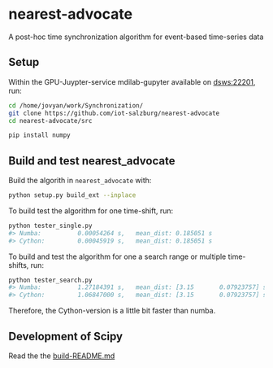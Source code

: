 # nearest-advocate
A post-hoc time synchronization algorithm for event-based time-series data


## Setup

Within the GPU-Juypter-service mdilab-gupyter available on [dsws:22201](http://dsws:22201/), run:

```bash
cd /home/jovyan/work/Synchronization/
git clone https://github.com/iot-salzburg/nearest-advocate
cd nearest-advocate/src

pip install numpy
```


## Build and test nearest_advocate

Build the algorith in `nearest_advocate` with:
```bash
python setup.py build_ext --inplace
```

To build test the algorithm for one time-shift, run:

```bash
python tester_single.py 
#> Numba:          0.00054264 s,   mean_dist: 0.185051 s
#> Cython:         0.00045919 s,   mean_dist: 0.185051 s
```

To build and test the algorithm for one a search range or multiple time-shifts, run:

```bash
python tester_search.py 
#> Numba:          1.27184391 s,   mean_dist: [3.15       0.07923757] s
#> Cython:         1.06847000 s,   mean_dist: [3.15       0.07923757] s
```

Therefore, the Cython-version is a little bit faster than numba.


## Development of Scipy

Read the the [build-README.md](scipydev/REAMDE.md)

